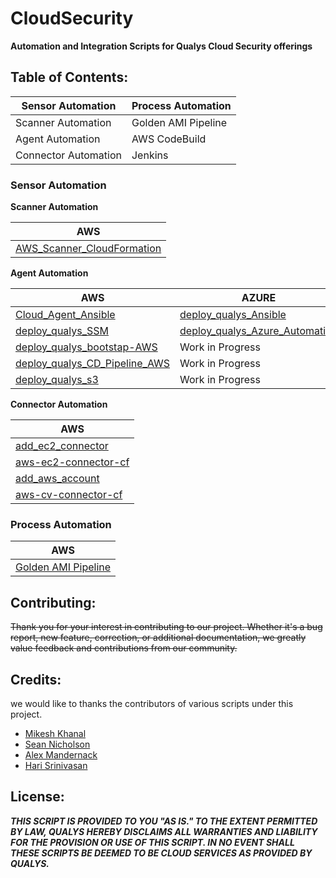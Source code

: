 # CloudSecurity
**Automation and Integration Scripts for Qualys Cloud Security offerings** 


## Table of Contents: 

Sensor Automation | Process Automation
----------------- | ------------------
Scanner Automation | Golden AMI Pipeline
Agent Automation | AWS CodeBuild
Connector Automation | Jenkins 


### Sensor Automation

**Scanner Automation**

AWS |
----|
[AWS_Scanner_CloudFormation](https://github.com/Qualys-Public/add_aws_Scanner) |

**Agent Automation**

AWS | AZURE | Google
----| ----- | ------
[Cloud_Agent_Ansible](https://github.com/Qualys-Public/deploy_qualys_Ansible) | [deploy_qualys_Ansible](https://github.com/Qualys-Public/deploy_qualys_Ansible) | [deploy_qualys_Ansible](https://github.com/Qualys-Public/deploy_qualys_Ansible)
[deploy_qualys_SSM](https://github.com/Qualys-Public/deploy_qualys_SSM) | [deploy_qualys_Azure_Automation](https://github.com/Qualys-Public/deploy_qualys_Azure_Automation) | Work in Progress
[deploy_qualys_bootstap-AWS](https://github.com/Qualys-Public/deploy_qualys_bootstap-AWS) | Work in Progress | Work in Progress
[deploy_qualys_CD_Pipeline_AWS](https://github.com/Qualys-Public/deploy_qualys_CD_Pipeline_AWS) | Work in Progress | Work in Progress
[deploy_qualys_s3](https://github.com/Qualys-Public/deploy_qualys_s3)| Work in Progress | Work in Progress
   
**Connector Automation**

AWS |
----|
[add_ec2_connector](https://github.com/Qualys-Public/add_ec2_connector) |
[aws-ec2-connector-cf](https://github.com/Qualys-Public/aws-ec2-connector-cf) |
[add_aws_account](https://github.com/Qualys-Public/add_aws_account) |
[aws-cv-connector-cf](https://github.com/Qualys-Public/aws-cv-connector-cf)|

### Process Automation

AWS |
----|
[Golden AMI Pipeline](https://github.com/Qualys-Public/golden-ami-pipeline-with-qualys) |

## Contributing: 
~~Thank you for your interest in contributing to our project. Whether it's a bug report, new feature, correction, or additional documentation, we greatly value feedback and contributions from our community.~~

## Credits: 
we would like to thanks the contributors of various scripts under this project.

* [Mikesh Khanal](https://github.com/mkhanal1)
* [Sean Nicholson](https://github.com/snicholson-qualys)
* [Alex Mandernack](https://github.com/amandernackq)
* [Hari Srinivasan](https://github.com/hsrinivasanqualys)

## License: 

_**THIS SCRIPT IS PROVIDED TO YOU "AS IS." 
TO THE EXTENT PERMITTED BY LAW, QUALYS HEREBY DISCLAIMS 
ALL WARRANTIES AND LIABILITY FOR THE PROVISION OR USE OF THIS SCRIPT. 
IN NO EVENT SHALL THESE SCRIPTS BE DEEMED TO BE CLOUD SERVICES AS PROVIDED BY QUALYS.**_

